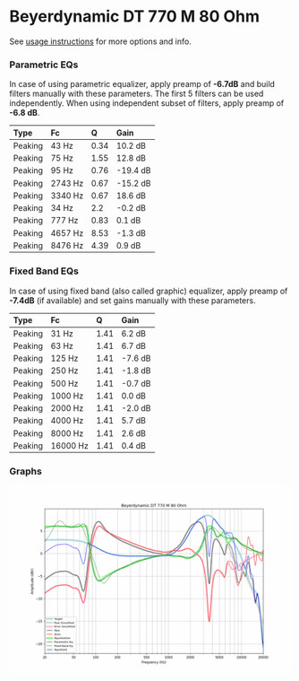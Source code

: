# Beyerdynamic DT 770 M 80 Ohm
See [usage instructions](https://github.com/jaakkopasanen/AutoEq#usage) for more options and info.

### Parametric EQs
In case of using parametric equalizer, apply preamp of **-6.7dB** and build filters manually
with these parameters. The first 5 filters can be used independently.
When using independent subset of filters, apply preamp of **-6.8 dB**.

| Type    | Fc      |    Q | Gain     |
|:--------|:--------|:-----|:---------|
| Peaking | 43 Hz   | 0.34 | 10.2 dB  |
| Peaking | 75 Hz   | 1.55 | 12.8 dB  |
| Peaking | 95 Hz   | 0.76 | -19.4 dB |
| Peaking | 2743 Hz | 0.67 | -15.2 dB |
| Peaking | 3340 Hz | 0.67 | 18.6 dB  |
| Peaking | 34 Hz   | 2.2  | -0.2 dB  |
| Peaking | 777 Hz  | 0.83 | 0.1 dB   |
| Peaking | 4657 Hz | 8.53 | -1.3 dB  |
| Peaking | 8476 Hz | 4.39 | 0.9 dB   |

### Fixed Band EQs
In case of using fixed band (also called graphic) equalizer, apply preamp of **-7.4dB**
(if available) and set gains manually with these parameters.

| Type    | Fc       |    Q | Gain    |
|:--------|:---------|:-----|:--------|
| Peaking | 31 Hz    | 1.41 | 6.2 dB  |
| Peaking | 63 Hz    | 1.41 | 6.7 dB  |
| Peaking | 125 Hz   | 1.41 | -7.6 dB |
| Peaking | 250 Hz   | 1.41 | -1.8 dB |
| Peaking | 500 Hz   | 1.41 | -0.7 dB |
| Peaking | 1000 Hz  | 1.41 | 0.0 dB  |
| Peaking | 2000 Hz  | 1.41 | -2.0 dB |
| Peaking | 4000 Hz  | 1.41 | 5.7 dB  |
| Peaking | 8000 Hz  | 1.41 | 2.6 dB  |
| Peaking | 16000 Hz | 1.41 | 0.4 dB  |

### Graphs
![](./Beyerdynamic%20DT%20770%20M%2080%20Ohm.png)